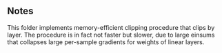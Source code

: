## Notes

This folder implements memory-efficient clipping procedure that clips by layer. The procedure is in fact not faster but
slower, due to large einsums that collapses large per-sample gradients for weights of linear layers.

